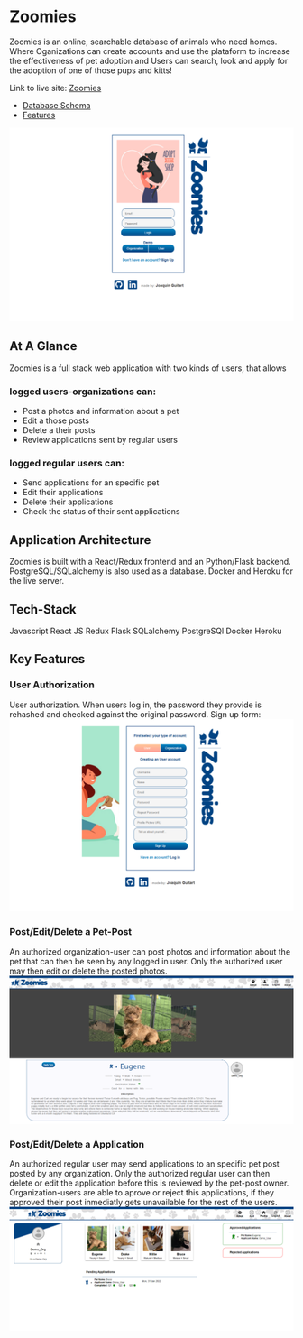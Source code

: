 # Zoomies

Zoomies is an online, searchable database of animals who need homes. Where Oganizations can create accounts and use the plataform to increase the effectiveness of pet adoption and Users can search, look and apply for the adoption of one of those pups and kitts!

Link to live site: [Zoomies](https://aa-zoomies.herokuapp.com/)

- [Database Schema](https://github.com/jaguitart/zoomies/wiki/Database-Schema)
- [Features](https://github.com/jaguitart/zoomies/wiki/Features)


![ZoomiesLogin](https://github.com/jaguitart/zoomies/blob/main/react-app/public/readme-img/login.png?raw=true)

## At A Glance
Zoomies is a full stack web application with two kinds of users, that allows 
### logged users-organizations can:
 - Post a photos and information about a pet
 - Edit a those posts
 - Delete a their posts
 - Review applications sent by regular users
 ### logged regular users can:
 - Send applications for an specific pet
 - Edit their applications
 - Delete their applications
 - Check the status of their sent applications
 

## Application Architecture
Zoomies is built with a React/Redux frontend and an Python/Flask backend. PostgreSQL/SQLalchemy is also used as a database. Docker and Heroku for the live server.

## Tech-Stack
Javascript
React JS
Redux
Flask
SQLalchemy
PostgreSQl
Docker
Heroku


## Key Features
### User Authorization
User authorization. When users log in, the password they provide is rehashed and checked against the original password.
Sign up form:
![Splash Page](https://github.com/jaguitart/zoomies/blob/main/react-app/public/readme-img/singup.png?raw=true)

### Post/Edit/Delete a Pet-Post
An authorized organization-user can post photos and information about the pet that can then be seen by any logged in user. Only the authorized user may then edit or delete the posted photos.
![Create a Pet-Post](https://github.com/jaguitart/zoomies/blob/main/react-app/public/readme-img/pet-post.png?raw=true)

### Post/Edit/Delete a Application
An authorized regular user may send applications to an specific pet post posted by any organization. Only the authorized regular user can then delete or edit the application before this is reviewed by the pet-post owner. Organization-users are able to aprove or reject this applications, if they approved their post inmediatly gets unavailable for the rest of the users.
![Create an Application](https://github.com/jaguitart/zoomies/blob/main/react-app/public/readme-img/applications.png?raw=true)
